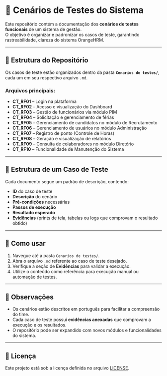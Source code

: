 # 📌 Cenários de Testes do Sistema

Este repositório contém a documentação dos **cenários de testes funcionais** de um sistema de gestão.  
O objetivo é organizar e padronizar os casos de teste, garantindo rastreabilidade, clareza do sistema OrangeHRM.

---

## 📂 Estrutura do Repositório

Os casos de teste estão organizados dentro da pasta **`Cenarios de testes/`**, cada um em seu respectivo arquivo `.md`.  

### Arquivos principais:
- **CT_RF01** – Login na plataforma  
- **CT_RF02** – Acesso e visualização do Dashboard  
- **CT_RF03** – Gestão de funcionários via módulo PIM  
- **CT_RF04** – Solicitação e gerenciamento de férias  
- **CT_RF05** – Gerenciamento de candidatos no módulo de Recrutamento  
- **CT_RF06** – Gerenciamento de usuários no módulo Administração  
- **CT_RF07** – Registro de ponto (Controle de Horas)  
- **CT_RF08** – Geração e visualização de relatórios  
- **CT_RF09** – Consulta de colaboradores no módulo Diretório  
- **CT_RF10** – Funcionalidade de Manutenção do Sistema  

---

## 📑 Estrutura de um Caso de Teste

Cada documento segue um padrão de descrição, contendo:

- **ID** do caso de teste  
- **Descrição** do cenário  
- **Pré-condições** necessárias  
- **Passos de execução**  
- **Resultado esperado**  
- **Evidências** (prints de tela, tabelas ou logs que comprovam o resultado obtido)  

---

## 🚀 Como usar

1. Navegue até a pasta `Cenarios de testes/`.  
2. Abra o arquivo `.md` referente ao caso de teste desejado.  
3. Verifique a seção de **Evidências** para validar a execução.  
4. Utilize o conteúdo como referência para execução manual ou automação de testes.  

---

## 📌 Observações

- Os cenários estão descritos em português para facilitar a compreensão do time.  
- Cada caso de teste possui **evidências anexadas** que comprovam a execução e os resultados.  
- O repositório pode ser expandido com novos módulos e funcionalidades do sistema.  

---

## 📜 Licença

Este projeto está sob a licença definida no arquivo [LICENSE](./LICENSE).  
